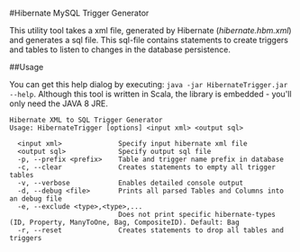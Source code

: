 #Hibernate MySQL Trigger Generator

This utility tool takes a xml file, generated by Hibernate (*hibernate.hbm.xml*) and generates a sql file.
This sql-file contains statements to create triggers and tables to listen to changes in the database persistence.

##Usage

You can get this help dialog by executing: `java -jar HibernateTrigger.jar --help`.
Although this tool is written in Scala, the library is embedded - you'll only need the JAVA 8 JRE.

```
Hibernate XML to SQL Trigger Generator
Usage: HibernateTrigger [options] <input xml> <output sql>

  <input xml>              Specify input hibernate xml file
  <output sql>             Specify output sql file
  -p, --prefix <prefix>    Table and trigger name prefix in database
  -c, --clear              Creates statements to empty all trigger tables
  -v, --verbose            Enables detailed console output
  -d, --debug <file>       Prints all parsed Tables and Columns into an debug file
  -e, --exclude <type>,<type>,...
                           Does not print specific hibernate-types (ID, Property, ManyToOne, Bag, CompositeID). Default: Bag
  -r, --reset              Creates statements to drop all tables and triggers
```